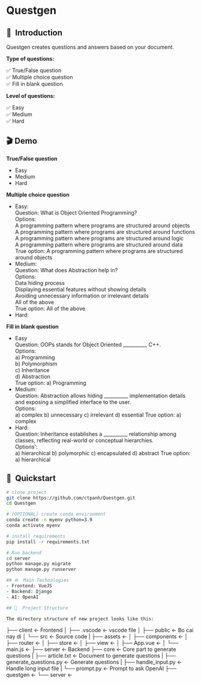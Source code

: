 # Questgen

## 📌  Introduction
Questgen creates questions and answers based on your document.

**Type of questions:**

✅ True/False question <br>
✅ Multiple choice question <br>
✅ Fill in blank question <br>

**Level of questions:**

✅ Easy <br>
✅ Medium <br>
✅ Hard <br>

## 🎬  Demo
**True/False question**
- Easy
- Medium
- Hard
  
**Multiple choice question**
- Easy: <br>
  Question: What is Object Oriented Programming? <br>
  Options: <br>
    A programming pattern where programs are structured around objects <br>
    A programming pattern where programs are structured around functions <br>
    A programming pattern where programs are structured around logic <br>
    A programming pattern where programs are structured around data <br>
  True option: A programming pattern where programs are structured around objects <br>
- Medium: <br> 
  Question: What does Abstraction help in? <br>
  Options: <br>
    Data hiding process <br>
    Displaying essential features without showing details <br>
    Avoiding unnecessary information or irrelevant details <br>
    All of the above <br>
  True option: All of the above <br>
- Hard: <br>
  
**Fill in blank question** 
- Easy <br>
  Question: OOPs stands for Object Oriented __________ C++. <br>
  Options: <br>
      a) Programming <br>
      b) Polymorphism <br>
      c) Inheritance <br>
      d) Abstraction <br>
  True option: a) Programming <br>
- Medium: <br>
  Question: Abstraction allows hiding __________ implementation details and exposing a simplified interface to the user. <br>
  Options: <br>
      a) complex
      b) unnecessary
      c) irrelevant
      d) essential
  True option: a) complex <br>
- Hard: <br>
  Question: Inheritance establishes a __________ relationship among classes, reflecting real-world or conceptual hierarchies. <br>
  Options': <br>
      a) hierarchical
      b) polymorphic
      c) encapsulated
      d) abstract
  True option: a) hierarchical <br>

## 🚀  Quickstart
```bash
# clone project
git clone https://github.com/ctpanh/Questgen.git
cd Questgen

# [OPTIONAL] create conda environment
conda create -n myenv python=3.9
conda activate myenv

# install requirements
pip install -r requirements.txt

# Run backend
cd server
python manage.py migrate
python manage.py runserver

## 🌐  Main Technologies
- Frontend: VueJS
- Backend: Django
- AI: OpenAI

## 📎  Project Structure

The directory structure of new project looks like this:

```

├── client                   <- Frontend
│   ├── .vscode                  <- vscode file
│   ├── public                   <- Bo cai nay di
│   └──  src                     <- Source code
|         ├── assets                 <- 
│         ├── components             <- 
│         ├── router                 <- 
│         ├── store                  <- 
│         ├── view                   <- 
│         ├── App.vue                <- 
│         └── main.js                <- 
├── server                   <- Backend
    ├── core                      <- Core part to generate questions
    |    ├── article.txt             <- Document to generate questions
    |    ├── generate_questions.py   <- Generate questions
    |    ├── handle_input.py         <- Handle long input file
    |    └── prompt.py               <- Prompt to ask OpenAI
    ├── questgen                     <-
    └── server                       <-

```

